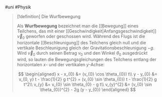 #uni #Physik 

> [!definition] Die Wurfbewegung
> 
> Als **Wurfbewegung** bezeichnet man die [[Bewegung]] eines Teilchens, das mit einer [[Geschwindigkeit|Anfangsgeschwindigkeit]] $\vec{v}_{0}$ geworfen oder geschossen wird. Während des Flugs ist die horizontale [[Beschleunigung]] des Teilchens gleich null und die vertikale Beschleunigung gleich der Gravitationsbeschleunigung $-g$. Wird $\vec{v}_{0}$ durch seinen Betrag $v_{0}$ und den Winkel $\theta_{0}$ ausgedrückt wird, so lauten die Bewegungsgleichungen des Teilchens entlang der horizontalen $x$- und der vertikalen $y$-Achse:
> 
> $$
> \begin{aligned}
> x - x_{0} &= (v_{0} \cos \theta_{0}) t\\
> y - y_{0} &= v_{0, y} t - \frac{1}{2} g t^{2} = (v_{0} \sin \theta_{0}) t - \frac{1}{2} g t^2\\
> v_{y} &= v_{0} \sin \theta_{0} - g t\\
> v_{y}^{2} &= (v_{0} \sin \theta_{0})^{2} - 2g (y - y_{0})
> \end{aligned}
> $$
